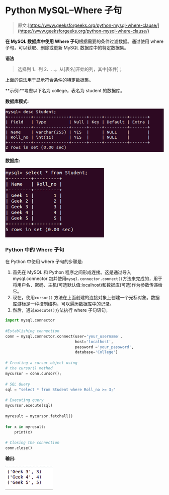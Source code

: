 # Python MySQL–Where 子句

> 原文:[https://www.geeksforgeeks.org/python-mysql-where-clause/](https://www.geeksforgeeks.org/python-mysql-where-clause/)

**在 MySQL 数据库中使用 Where 子句**根据需要的条件过滤数据。通过使用 where 子句，可以获取、删除或更新 MySQL 数据库中的特定数据集。

**语法**

> 选择列 1、列 2、…。从[表名]开始的列，其中[条件]；

上面的语法用于显示符合条件的特定数据集。

**示例:**考虑以下名为 college，表名为 student 的数据库。

**数据库模式:**

![python-db-schema](img/6a2bd6a024d6987ef490de85becd8e87.png)

**数据库:**

![python-db-table](img/7d2b142c2c876ad4b74959ae217355ec.png)

### Python 中的 Where 子句

在 Python 中使用 where 子句的步骤是:

1.  首先在 MySQL 和 Python 程序之间形成连接。这是通过导入 mysql.connector 包并使用`mysql.connector.connect()`方法来完成的，用于将用户名、密码、主机(可选默认值:localhost)和数据库(可选)作为参数传递给它。
2.  现在，使用`cursor()` 方法在上面创建的连接对象上创建一个光标对象。数据库游标是一种控制结构，可以遍历数据库中的记录。
3.  然后，通过`execute()`方法执行 where 子句语句。

```py
import mysql.connector

#Establishing connection
conn = mysql.connector.connect(user='your_username',
                               host='localhost',
                               password ='your_password',
                               database='College')

# Creating a cursor object using 
# the cursor() method
mycursor = conn.cursor();

# SQL Query
sql = "select * from Student where Roll_no >= 3;"

# Executing query
mycursor.execute(sql)

myresult = mycursor.fetchall()

for x in myresult:
    print(x)

# Closing the connection
conn.close()
```

**输出:**

![python-where-mysql](img/f539ec059d3f92235b38085d27c850ce.png)